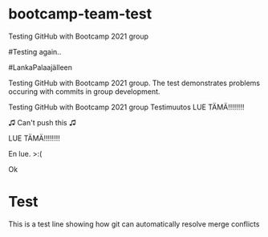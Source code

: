 # bootcamp-team-test
Testing GitHub with Bootcamp 2021 group

#Testing again..

#LankaPalaajälleen

Testing GitHub with Bootcamp 2021 group. The test demonstrates problems occuring with commits in group development.

Testing GitHub with Bootcamp 2021 group
Testimuutos
LUE TÄMÄ!!!!!!!!

♫ Can't push this ♫

LUE TÄMÄ!!!!!!!!

En lue. >:(

Ok
# Test
This is a test line showing how git can automatically resolve merge conflicts
